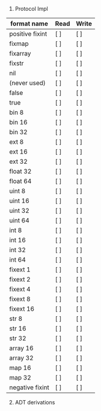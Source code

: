 1. Protocol Impl

format name     | Read | Write
--------------- | -----|------ 
positive fixint | [ ]  | [ ] |
fixmap          | [ ]  | [ ] | 
fixarray        | [ ]  | [ ] | 
fixstr          | [ ]  | [ ] | 
nil             | [ ]  | [ ] | 
(never used)    | [ ]  | [ ] | 
false           | [ ]  | [ ] | 
true            | [ ]  | [ ] | 
bin 8           | [ ]  | [ ] | 
bin 16          | [ ]  | [ ] | 
bin 32          | [ ]  | [ ] | 
ext 8           | [ ]  | [ ] | 
ext 16          | [ ]  | [ ] | 
ext 32          | [ ]  | [ ] | 
float 32        | [ ]  | [ ] | 
float 64        | [ ]  | [ ] | 
uint 8          | [ ]  | [ ] | 
uint 16         | [ ]  | [ ] | 
uint 32         | [ ]  | [ ] | 
uint 64         | [ ]  | [ ] | 
int 8           | [ ]  | [ ] | 
int 16          | [ ]  | [ ] | 
int 32          | [ ]  | [ ] | 
int 64          | [ ]  | [ ] | 
fixext 1        | [ ]  | [ ] | 
fixext 2        | [ ]  | [ ] | 
fixext 4        | [ ]  | [ ] | 
fixext 8        | [ ]  | [ ] | 
fixext 16       | [ ]  | [ ] | 
str 8           | [ ]  | [ ] | 
str 16          | [ ]  | [ ] | 
str 32          | [ ]  | [ ] | 
array 16        | [ ]  | [ ] | 
array 32        | [ ]  | [ ] | 
map 16          | [ ]  | [ ] | 
map 32          | [ ]  | [ ] | 
negative fixint | [ ]  | [ ] | 

2. ADT derivations